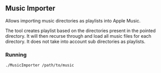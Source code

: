 ## Music Importer

Allows importing music directories as playlists into Apple Music.

The tool creates playlist based on the directories present in the pointed directory. It will then recurse through and load all music files for each directory. It does not take into account sub directories as playlists.

### Running
```
./MusicImporter /path/to/music
```
